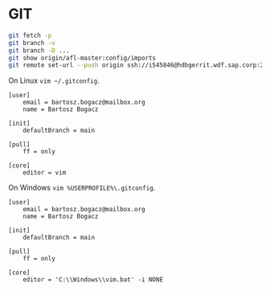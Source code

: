 # GIT

```bash
git fetch -p
git branch -v
git branch -D ...
git show origin/afl-master:config/imports
git remote set-url --push origin ssh://i545846@hdbgerrit.wdf.sap.corp:29418/afl
```

On Linux `vim ~/.gitconfig`.

```gitconfig
[user]
	email = bartosz.bogacz@mailbox.org
	name = Bartosz Bogacz

[init]
	defaultBranch = main

[pull]
	ff = only

[core]
	editor = vim
```

On Windows `vim %USERPROFILE%\.gitconfig`.

```gitconfig
[user]
	email = bartosz.bogacz@mailbox.org
	name = Bartosz Bogacz

[init]
	defaultBranch = main

[pull]
	ff = only

[core]
	editor = 'C:\\Windows\\vim.bat' -i NONE
```
